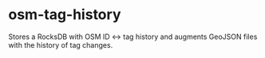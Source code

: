 # osm-tag-history
Stores a RocksDB with OSM ID &lt;-> tag history and augments GeoJSON files with the history of tag changes.
